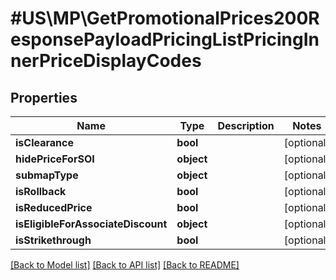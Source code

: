 # #US\MP\GetPromotionalPrices200ResponsePayloadPricingListPricingInnerPriceDisplayCodes

## Properties

Name | Type | Description | Notes
------------ | ------------- | ------------- | -------------
**isClearance** | **bool** |  | [optional]
**hidePriceForSOI** | **object** |  | [optional]
**submapType** | **object** |  | [optional]
**isRollback** | **bool** |  | [optional]
**isReducedPrice** | **bool** |  | [optional]
**isEligibleForAssociateDiscount** | **object** |  | [optional]
**isStrikethrough** | **bool** |  | [optional]


[[Back to Model list]](../) [[Back to API list]](../../Api/US/MP) [[Back to README]](../../README.md)

